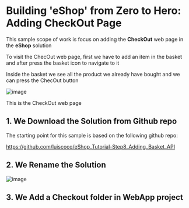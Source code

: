 # Building 'eShop' from Zero to Hero: Adding CheckOut Page

This sample scope of work is focus on adding the **CheckOut** web page in the **eShop** solution

To visit the ChecOut web page, first we have to add an item in the basket and after press the basket icon to navigate to it

Inside the basket we see all the product we already have bought and we can press the ChecOut button

![image](https://github.com/user-attachments/assets/117f7a19-95cb-486d-9322-69588a339b2d)

This is the CheckOut web page



## 1. We Download the Solution from Github repo

The starting point for this sample is based on the following github repo:

https://github.com/luiscoco/eShop_Tutorial-Step8_Adding_Basket_API

## 2. We Rename the Solution

![image](https://github.com/user-attachments/assets/4b53ce53-9a5a-4c2e-a15c-b62c77e85596)

## 3. We Add a Checkout folder in WebApp project


##
